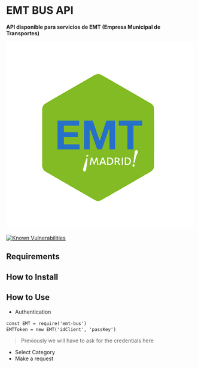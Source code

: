 # EMT BUS API
**API disponible para servicios de EMT (Empresa Municipal de Transportes)**

![EMT BUS](/img/emt-bus_logo.png)

[![Known Vulnerabilities](https://snyk.io/test/github/lorengamboa/emt-bus/badge.svg)](https://snyk.io/test/github/lorengamboa/emt-bus)

## Requirements
## How to Install
## How to Use
   * Authentication  
   
    const EMT = require('emt-bus')
    EMTToken = new EMT('idClient', 'passKey')
  
   > Previously we will have to ask for the credentials here
   * Select Category
   * Make a request
